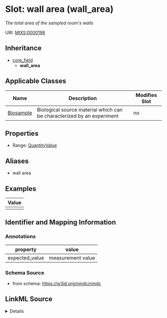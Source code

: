 # Slot: wall area (wall_area)


_The total area of the sampled room's walls_



URI: [MIXS:0000198](https://w3id.org/mixs/0000198)




## Inheritance

* [core_field](core_field.md)
    * **wall_area**





## Applicable Classes

| Name | Description | Modifies Slot |
| --- | --- | --- |
[Biosample](Biosample.md) | Biological source material which can be characterized by an experiment |  no  |







## Properties

* Range: [QuantityValue](QuantityValue.md)



## Aliases


* wall area




## Examples

| Value |
| --- |
|  |

## Identifier and Mapping Information





### Annotations

| property | value |
| --- | --- |
| expected_value | measurement value || preferred_unit | square meter || occurrence | 1 |



### Schema Source


* from schema: https://w3id.org/nmdc/nmdc




## LinkML Source

<details>
```yaml
name: wall_area
annotations:
  expected_value:
    tag: expected_value
    value: measurement value
  preferred_unit:
    tag: preferred_unit
    value: square meter
  occurrence:
    tag: occurrence
    value: '1'
description: The total area of the sampled room's walls
title: wall area
examples:
- value: ''
from_schema: https://w3id.org/nmdc/nmdc
aliases:
- wall area
rank: 1000
is_a: core field
slot_uri: MIXS:0000198
multivalued: false
alias: wall_area
domain_of:
- Biosample
range: QuantityValue

```
</details>